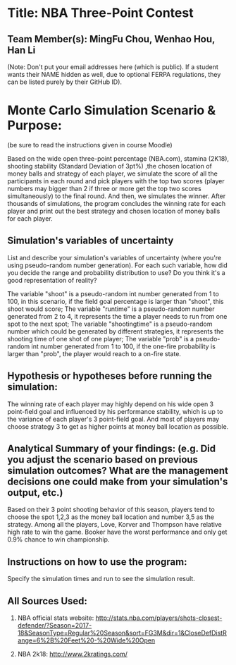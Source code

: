 # Title:  NBA Three-Point Contest

## Team Member(s): MingFu Chou, Wenhao Hou, Han Li
(Note: Don't put your email addresses here (which is public).  If a student wants their NAME hidden as well, due to optional FERPA regulations, they can be listed purely by their GitHub ID).

# Monte Carlo Simulation Scenario & Purpose:
(be sure to read the instructions given in course Moodle)

Based on the wide open three-point percentage (NBA.com), stamina (2K18), shooting stability (Standard Deviation of 3pt%) ,the chosen location of money balls and strategy of each player, we simulate the score of all the participants in each round and pick players with the top two scores (player numbers may bigger than 2 if three or more get the top two scores simultaneously) to the final round. And then, we simulates the winner. After thousands of simulations, the program concludes the winning rate for each player and print out the best strategy and chosen location of money balls for each player.


## Simulation's variables of uncertainty
List and describe your simulation's variables of uncertainty (where you're using pseudo-random number generation). For each such variable, how did you decide the range and probability distribution to use?  Do you think it's a good representation of reality?

The variable "shoot" is a pseudo-random int number generated from 1 to 100, in this scenario, if the field goal percentage is larger than "shoot", this shoot would score; The variable "runtime" is a pseudo-random number generated from 2 to 4, it represents the time a player needs to run from one spot to the next spot; The variable "shootingtime" is a pseudo-random number which could be generated by different strategies, it represents the shooting time of one shot of one player; The variable "prob" is a pseudo-random int number generated from 1 to 100,
if the one-fire probability is larger than "prob", the player would reach to a on-fire state.

## Hypothesis or hypotheses before running the simulation:
The winning rate of each player may highly depend on his wide open 3 point-field goal and influenced by his performance stability, which is up to the variance of each player's 3 point-field goal. And most of players may choose strategy 3 to get as higher points at money ball location as possible.

## Analytical Summary of your findings: (e.g. Did you adjust the scenario based on previous simulation outcomes?  What are the management decisions one could make from your simulation's output, etc.)
Based on their 3 point shooting behavior of this season, players tend to choose the spot 1,2,3 as the money ball location and number 3,5 as the strategy. Among all the players, Love, Korver and Thompson have relative high rate to win the game. Booker have the worst performance and only get 0.9% chance to win championship.

## Instructions on how to use the program:
Specify the simulation times and run to see the simulation result.

## All Sources Used:

1. NBA official stats website:
http://stats.nba.com/players/shots-closest-defender/?Season=2017-18&SeasonType=Regular%20Season&sort=FG3M&dir=1&CloseDefDistRange=6%2B%20Feet%20-%20Wide%20Open

2. NBA 2k18:
http://www.2kratings.com/
